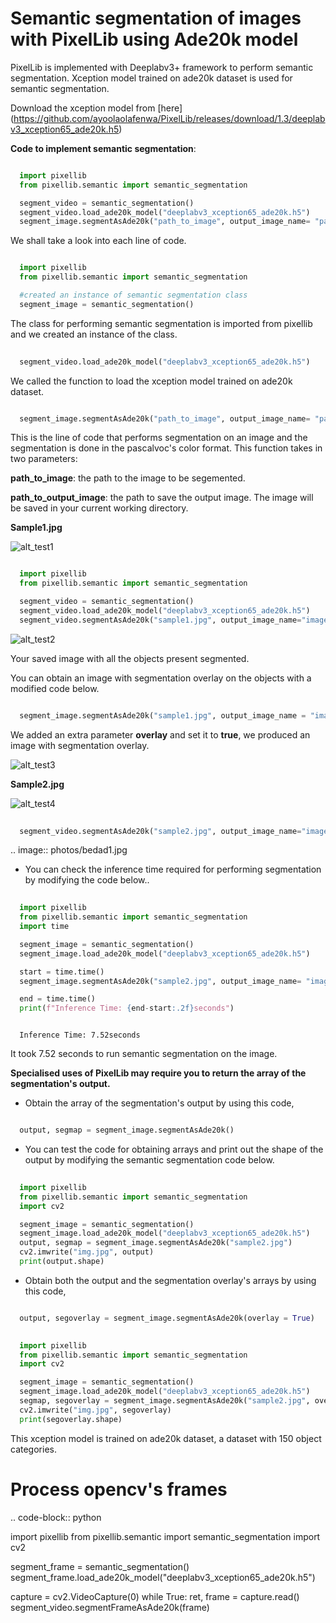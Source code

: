 # Semantic segmentation of images with PixelLib using Ade20k model

PixelLib is implemented with Deeplabv3+ framework to perform semantic segmentation. Xception model trained on ade20k dataset is used for semantic segmentation.

Download the xception model from [here] (https://github.com/ayoolaolafenwa/PixelLib/releases/download/1.3/deeplabv3_xception65_ade20k.h5)

**Code to implement semantic segmentation**:

``` python

  import pixellib
  from pixellib.semantic import semantic_segmentation

  segment_video = semantic_segmentation()
  segment_video.load_ade20k_model("deeplabv3_xception65_ade20k.h5")
  segment_image.segmentAsAde20k("path_to_image", output_image_name= "path_to_output_image")
```
We shall take a look into each line of code.


```python

  import pixellib
  from pixellib.semantic import semantic_segmentation

  #created an instance of semantic segmentation class
  segment_image = semantic_segmentation()
```
The class for performing semantic segmentation is imported from pixellib and we created an instance of the class.

```python
  
  segment_video.load_ade20k_model("deeplabv3_xception65_ade20k.h5")
```
We called the function to load the xception model trained on ade20k dataset. 

```python

  segment_image.segmentAsAde20k("path_to_image", output_image_name= "path_to_output_image")
```
This is the line of code that performs segmentation on an image and the segmentation is done in the pascalvoc's color format. This function takes in two parameters:

  **path_to_image**: the path to the image to be segemented.

  **path_to_output_image**: the path to save the output image. The image will be saved in your current working directory.

**Sample1.jpg**  

![alt_test1](ade_test.jpg)


```python

  import pixellib
  from pixellib.semantic import semantic_segmentation

  segment_video = semantic_segmentation()
  segment_video.load_ade20k_model("deeplabv3_xception65_ade20k.h5")
  segment_video.segmentAsAde20k("sample1.jpg", output_image_name="image_new.jpg")
```

![alt_test2](ade_segmap.jpg)

Your saved image with all the objects present segmented.

You can obtain an image with segmentation overlay on the objects with a modified code below.

```python

  segment_image.segmentAsAde20k("sample1.jpg", output_image_name = "image_new.jpg", overlay = True)
```
We added an extra parameter **overlay** and set it to **true**, we produced an image with segmentation overlay.

![alt_test3](ade_overlay.jpg)


**Sample2.jpg**

![alt_test4](bed1.jpg)

```python
  
  segment_video.segmentAsAde20k("sample2.jpg", output_image_name="image_new2.jpg")

```
.. image:: photos/bedad1.jpg

* You can check the inference time required for performing segmentation by modifying the code below..

```python
  
  import pixellib
  from pixellib.semantic import semantic_segmentation
  import time

  segment_image = semantic_segmentation()
  segment_image.load_ade20k_model("deeplabv3_xception65_ade20k.h5")

  start = time.time()
  segment_image.segmentAsAde20k("sample2.jpg", output_image_name= "image_new.jpg")

  end = time.time()
  print(f"Inference Time: {end-start:.2f}seconds")
```
```

  Inference Time: 7.52seconds
```

It took 7.52 seconds to run semantic segmentation on the image.

**Specialised uses of PixelLib may require you to return the array of the segmentation's output.**

* Obtain the array of the segmentation's output by using this code, 

```python

  output, segmap = segment_image.segmentAsAde20k()
```
* You can test the code for obtaining arrays and print out the shape of the output by modifying the semantic segmentation code below.

```python
  
  import pixellib
  from pixellib.semantic import semantic_segmentation
  import cv2

  segment_image = semantic_segmentation()
  segment_image.load_ade20k_model("deeplabv3_xception65_ade20k.h5")
  output, segmap = segment_image.segmentAsAde20k("sample2.jpg")
  cv2.imwrite("img.jpg", output)
  print(output.shape)
```
* Obtain both the output and the segmentation overlay's arrays by using this code,

```python

  output, segoverlay = segment_image.segmentAsAde20k(overlay = True)

```
```python
  
  import pixellib
  from pixellib.semantic import semantic_segmentation
  import cv2

  segment_image = semantic_segmentation()
  segment_image.load_ade20k_model("deeplabv3_xception65_ade20k.h5")
  segmap, segoverlay = segment_image.segmentAsAde20k("sample2.jpg", overlay= True)
  cv2.imwrite("img.jpg", segoverlay)
  print(segoverlay.shape)
```
This xception model is trained on ade20k dataset, a dataset with 150 object categories.



# Process opencv's frames 

.. code-block:: python

  import pixellib
  from pixellib.semantic import semantic_segmentation
  import cv2

  segment_frame = semantic_segmentation()
  segment_frame.load_ade20k_model("deeplabv3_xception65_ade20k.h5")

  capture = cv2.VideoCapture(0)
  while True:
    ret, frame = capture.read()
    segment_video.segmentFrameAsAde20k(frame)